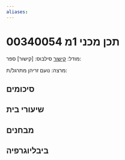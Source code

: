 ```yaml
---
aliases:
---
```

# תכן מכני 1מ 00340054

מודל: [קישור](https://moodle24.technion.ac.il/course/view.php?id=145)
סילבוס: [קישור]
ספר: 

מרצה: נועם זריהן
מתרגל/ת:

## סיכומים

## שיעורי בית

## מבחנים

## ביבליוגרפיה
